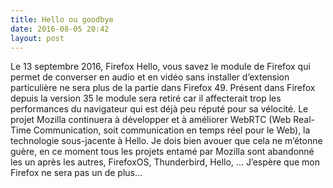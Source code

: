 ```yaml
---
title: Hello ou goodbye
date: 2016-08-05 20:42
layout: post
---
```


Le 13 septembre 2016, Firefox Hello, vous savez le module de Firefox qui
permet de converser en audio et en vidéo sans installer d’extension
particulière ne sera plus de la partie dans Firefox 49. Présent dans
Firefox depuis la version 35 le module sera retiré car il affecterait
trop les performances du navigateur qui est déjà peu réputé pour sa
vélocité. Le projet Mozilla continuera à développer et à améliorer
WebRTC (Web Real-Time Communication, soit communication en temps réel
pour le Web), la technologie sous-jacente à Hello. Je dois bien avouer
que cela ne m’étonne guère, en ce moment tous les projets entamé par
Mozilla sont abandonné les un après les autres, FirefoxOS, Thunderbird,
Hello, ... J’espère que mon Firefox ne sera pas un de plus...
